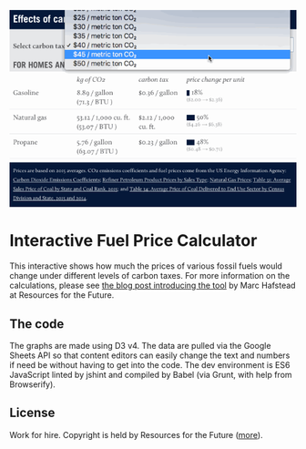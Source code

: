![Screen capture of the tool](cover.gif "Screen capture")

# Interactive Fuel Price Calculator

This interactive shows how much the prices of various fossil fuels would change under  different levels of carbon taxes. For more information on the calculations, please see [the blog post introducing the tool](http://www.rff.org/blog/2017/calculating-various-fuel-prices-under-carbon-tax) by Marc Hafstead at Resources for the Future.

## The code

The graphs are made using D3 v4. The data are pulled via the Google Sheets API so that content editors can easily change the text and numbers if need be without having to get into the code. The dev environment is ES6 JavaScript linted by jshint and compiled by Babel (via Grunt, with help from Browserify).

## License
Work for hire. Copyright is held by Resources for the Future ([more](http://www.rff.org/about/terms-and-conditions-use#copyright)).